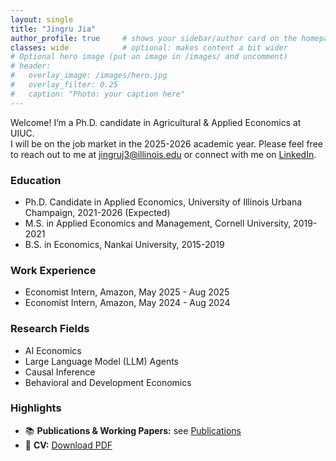 ```yaml
---
layout: single
title: "Jingru Jia"
author_profile: true     # shows your sidebar/author card on the homepage
classes: wide            # optional: makes content a bit wider
# Optional hero image (put an image in /images/ and uncomment)
# header:
#   overlay_image: /images/hero.jpg
#   overlay_filter: 0.25
#   caption: "Photo: your caption here"
---
```

Welcome! I’m a Ph.D. candidate in Agricultural & Applied Economics at UIUC.  
I will be on the job market in the 2025-2026 academic year.
Please feel free to reach out to me at [jingruj3@illinois.edu](jingruj3@illinois.edu) or connect with me on [LinkedIn](https://www.linkedin.com/in/jingrujia/).

### Education
- Ph.D. Candidate in Applied Economics, University of Illinois Urbana Champaign, 2021-2026 (Expected)
- M.S. in Applied Economics and Management, Cornell University, 2019-2021
- B.S. in Economics, Nankai University, 2015-2019

### Work Experience
- Economist Intern, Amazon, May 2025 - Aug 2025
- Economist Intern, Amazon, May 2024 - Aug 2024

### Research Fields
- AI Economics
- Large Language Model (LLM) Agents
- Causal Inference
- Behavioral and Development Economics


### Highlights
- 📚 **Publications & Working Papers:** see [Publications](/publications/)
- 📁 **CV:** [Download PDF](/files/JingruJia_CV.pdf)


